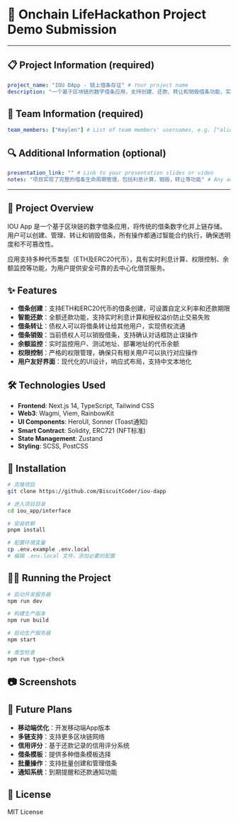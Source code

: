 # 🚀 Onchain LifeHackathon Project Demo Submission

<!--
Please fill out the information below. This information will be automatically processed.
Do not remove the --- markers or change the field names.
-->

---
## 📋 Project Information (required)

```yaml
project_name: "IOU DApp - 链上借条存证" # Your project name
description: "一个基于区块链的数字借条应用，支持创建、还款、转让和销毁借条功能，实现去中心化的借贷记录管理" # Brief description of your project
```

## 👥 Team Information (required)

```yaml
team_members: ["Keylen"] # List of team members' usernames, e.g. ["alice", "bob"]
```

## 🔍 Additional Information (optional)

```yaml
presentation_link: "" # Link to your presentation slides or video
notes: "项目实现了完整的借条生命周期管理，包括利息计算，销毁，转让等功能" # Any additional information about your project
```
---

<!-- Do not edit below this line. This section will be automatically generated when your demo submission is processed. -->

## 📖 Project Overview

IOU App 是一个基于区块链的数字借条应用，将传统的借条数字化并上链存储。用户可以创建、管理、转让和销毁借条，所有操作都通过智能合约执行，确保透明度和不可篡改性。

应用支持多种代币类型（ETH及ERC20代币），具有实时利息计算、权限控制、余额监控等功能，为用户提供安全可靠的去中心化借贷服务。

## ✨ Features

- **借条创建**：支持ETH和ERC20代币的借条创建，可设置自定义利率和还款期限
- **智能还款**：全额还款功能，支持实时利息计算和授权溢价防止交易失败
- **借条转让**：债权人可以将借条转让给其他用户，实现债权流通
- **借条销毁**：当前债权人可以销毁借条，支持确认对话框防止误操作
- **余额监控**：实时监控用户、测试地址、部署地址的代币余额
- **权限控制**：严格的权限管理，确保只有相关用户可以执行对应操作
- **用户友好界面**：现代化的UI设计，响应式布局，支持中文本地化

## 🛠️ Technologies Used

- **Frontend**: Next.js 14, TypeScript, Tailwind CSS
- **Web3**: Wagmi, Viem, RainbowKit
- **UI Components**: HeroUI, Sonner (Toast通知)
- **Smart Contract**: Solidity, ERC721 (NFT标准)
- **State Management**: Zustand
- **Styling**: SCSS, PostCSS

## 🚀 Installation

```bash
# 克隆项目
git clone https://github.com/BiscuitCoder/iou-dapp

# 进入项目目录
cd iou_app/interface

# 安装依赖
pnpm install

# 配置环境变量
cp .env.example .env.local
# 编辑 .env.local 文件，添加必要的配置

```

## 🏃‍♂️ Running the Project

```bash
# 启动开发服务器
npm run dev

# 构建生产版本
npm run build

# 启动生产服务器
npm start

# 类型检查
npm run type-check
```

## 📷 Screenshots

<!-- Add screenshots of your project here -->

## 🔮 Future Plans

- **移动端优化**：开发移动端App版本
- **多链支持**：支持更多区块链网络
- **信用评分**：基于还款记录的信用评分系统
- **借条模板**：提供多种借条模板选择
- **批量操作**：支持批量创建和管理借条
- **通知系统**：到期提醒和还款通知功能

## 📝 License

MIT License
